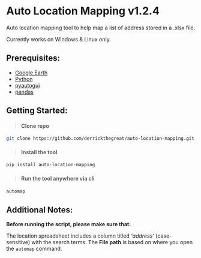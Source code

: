 # Auto Location Mapping v1.2.4

Auto location mapping tool to help map a list of address stored in a .xlsx file.

Currently works on Windows & Linux only.

## Prerequisites:

- [Google Earth](https://www.google.com/earth/versions/)
- [Python](https://www.python.org/downloads/)
- [pyautogui](https://pyautogui.readthedocs.io/en/latest/)
- [pandas](https://pandas.pydata.org/docs/getting_started/index.html)

## Getting Started:

> #### Clone repo

```bash
git clone https://github.com/derrickthegreat/auto-location-mapping.git
```

> #### Install the tool

```bash
pip install auto-location-mapping
```
> #### Run the tool anywhere via cli

```bash
automap
```


## Additional Notes:

**Before running the script, please make sure that:** 

 The location spreadsheet includes a column titled *'address'* (case-sensitive) with the search terms.
The **File path** is based on where you open the `automap` command.
